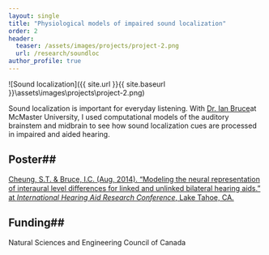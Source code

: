 ```yaml
---
layout: single
title: "Physiological models of impaired sound localization"
order: 2
header:
  teaser: /assets/images/projects/project-2.png
  url: /research/soundloc
author_profile: true
---
```


![Sound localization]({{ site.url }}{{ site.baseurl }}\assets\images\projects\project-2.png)

Sound localization is important for everyday listening. With [Dr. Ian Bruce](http://www.ece.mcmaster.ca/~ibruce/)at McMaster University, I used computational models of the auditory brainstem and midbrain to see how sound localization cues are processed in impaired and aided hearing.

## Poster##
[Cheung, S.T. & Bruce, I.C. (Aug, 2014). “Modeling the neural representation of interaural level diﬀerences for linked and unlinked bilateral hearing aids.” at *International Hearing Aid Research Conference*, Lake Tahoe, CA.](https://dx.doi.org/10.13140/RG.2.2.12089.88163)

## Funding##
Natural Sciences and Engineering Council of Canada
